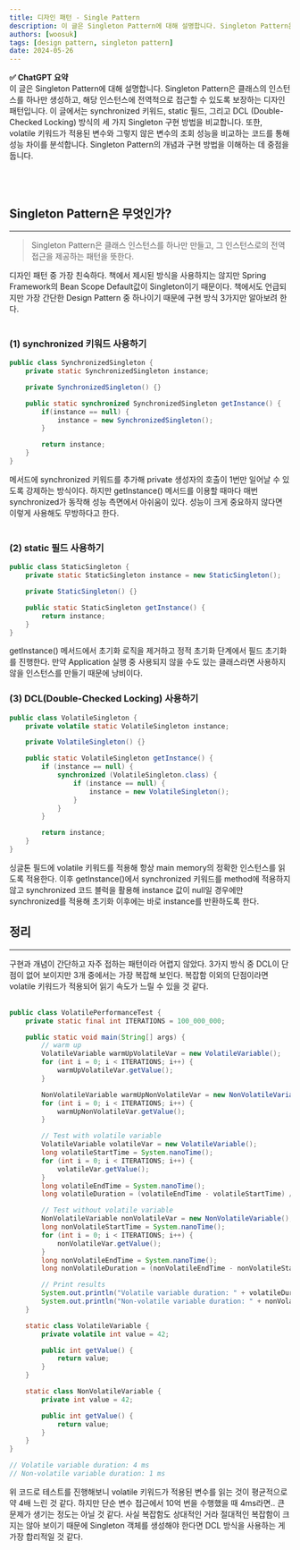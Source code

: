 ```yaml
---
title: 디자인 패턴 - Single Pattern
description: 이 글은 Singleton Pattern에 대해 설명합니다. Singleton Pattern은 클래스의 인스턴스를 하나만 생성하고, 해당 인스턴스에 전역적으로 접근할 수 있도록 보장하는 디자인 패턴입니다. 이 글에서는 synchronized 키워드, static 필드, 그리고 DCL (Double-Checked Locking) 방식의 세 가지 Singleton 구현 방법을 비교합니다. 또한, volatile 키워드가 적용된 변수와 그렇지 않은 변수의 조회 성능을 비교하는 코드를 통해 성능 차이를 분석합니다. Singleton Pattern의 개념과 구현 방법을 이해하는 데 중점을 둡니다.
authors: [woosuk]
tags: [design pattern, singleton pattern]
date: 2024-05-26
---
```

**:white_check_mark: ChatGPT 요약**   
이 글은 Singleton Pattern에 대해 설명합니다. Singleton Pattern은 클래스의 인스턴스를 하나만 생성하고, 해당 인스턴스에 전역적으로 접근할 수 있도록 보장하는 디자인 패턴입니다. 이 글에서는 synchronized 키워드, static 필드, 그리고 DCL (Double-Checked Locking) 방식의 세 가지 Singleton 구현 방법을 비교합니다. 또한, volatile 키워드가 적용된 변수와 그렇지 않은 변수의 조회 성능을 비교하는 코드를 통해 성능 차이를 분석합니다. Singleton Pattern의 개념과 구현 방법을 이해하는 데 중점을 둡니다.
<!-- truncate -->
<br></br>

## Singleton Pattern은 무엇인가?
---
> Singleton Pattern은 클래스 인스턴스를 하나만 만들고, 그 인스턴스로의 전역 접근을 제공하는 패턴을 뜻한다.

디자인 패턴 중 가장 친숙하다. 책에서 제시된 방식을 사용하지는 않지만 Spring Framework의 Bean Scope Default값이 Singleton이기 때문이다. 
책에서도 언급되지만 가장 간단한 Design Pattern 중 하나이기 때문에 구현 방식 3가지만 알아보려 한다.
<br></br>


### (1) synchronized 키워드 사용하기
```java
public class SynchronizedSingleton {
    private static SynchronizedSingleton instance;

    private SynchronizedSingleton() {}

    public static synchronized SynchronizedSingleton getInstance() {
        if(instance == null) {
            instance = new SynchronizedSingleton();
        }

        return instance;
    }
}
```
메서드에 synchronized 키워드를 추가해 private 생성자의 호출이 1번만 일어날 수 있도록 강제하는 방식이다. 
하지만 getInstance() 메서드를 이용할 때마다 매번 synchronized가 동작해 성능 측면에서 아쉬움이 있다. 
성능이 크게 중요하지 않다면 이렇게 사용해도 무방하다고 한다.
<br></br>


### (2) static 필드 사용하기
```java
public class StaticSingleton {
    private static StaticSingleton instance = new StaticSingleton();

    private StaticSingleton() {}

    public static StaticSingleton getInstance() {
        return instance;
    }
}
```
getInstance() 메서드에서 초기화 로직을 제거하고 정적 초기화 단계에서 필드 초기화를 진행한다. 
만약 Application 실행 중 사용되지 않을 수도 있는 클래스라면 사용하지 않을 인스턴스를 만들기 때문에 낭비이다.


### (3) DCL(Double-Checked Locking) 사용하기
```java
public class VolatileSingleton {
    private volatile static VolatileSingleton instance;

    private VolatileSingleton() {}

    public static VolatileSingleton getInstance() {
        if (instance == null) {
            synchronized (VolatileSingleton.class) {
                if (instance == null) {
                    instance = new VolatileSingleton();
                }
            }
        }

        return instance;
    }
}
```
싱글톤 필드에 volatile 키워드를 적용해 항상 main memory의 정확한 인스턴스를 읽도록 적용한다. 
이후 getInstance()에서 synchronized 키워드를 method에 적용하지 않고 synchronized 코드 블럭을 활용해 instance 값이 null일 경우에만 synchronized를 적용해 초기화 이후에는 바로 instance를 반환하도록 한다.


## 정리
---
구현과 개념이 간단하고 자주 접하는 패턴이라 어렵지 않았다. 3가지 방식 중 DCL이 단점이 없어 보이지만 3개 중에서는 가장 복잡해 보인다. 복잡함 이외의 단점이라면 volatile 키워드가 적용되어 읽기 속도가 느릴 수 있을 것 같다.
<br></br>

```java
public class VolatilePerformanceTest {
    private static final int ITERATIONS = 100_000_000;

    public static void main(String[] args) {
        // warm up
        VolatileVariable warmUpVolatileVar = new VolatileVariable();
        for (int i = 0; i < ITERATIONS; i++) {
            warmUpVolatileVar.getValue();
        }

        NonVolatileVariable warmUpNonVolatileVar = new NonVolatileVariable();
        for (int i = 0; i < ITERATIONS; i++) {
            warmUpNonVolatileVar.getValue();
        }

        // Test with volatile variable
        VolatileVariable volatileVar = new VolatileVariable();
        long volatileStartTime = System.nanoTime();
        for (int i = 0; i < ITERATIONS; i++) {
            volatileVar.getValue();
        }
        long volatileEndTime = System.nanoTime();
        long volatileDuration = (volatileEndTime - volatileStartTime) / 1_000_000; // Convert to milliseconds

        // Test without volatile variable
        NonVolatileVariable nonVolatileVar = new NonVolatileVariable();
        long nonVolatileStartTime = System.nanoTime();
        for (int i = 0; i < ITERATIONS; i++) {
            nonVolatileVar.getValue();
        }
        long nonVolatileEndTime = System.nanoTime();
        long nonVolatileDuration = (nonVolatileEndTime - nonVolatileStartTime) / 1_000_000; // Convert to milliseconds

        // Print results
        System.out.println("Volatile variable duration: " + volatileDuration + " ms");
        System.out.println("Non-volatile variable duration: " + nonVolatileDuration + " ms");
    }

    static class VolatileVariable {
        private volatile int value = 42;

        public int getValue() {
            return value;
        }
    }

    static class NonVolatileVariable {
        private int value = 42;

        public int getValue() {
            return value;
        }
    }
}

// Volatile variable duration: 4 ms
// Non-volatile variable duration: 1 ms
```
위 코드로 테스트를 진행해보니 volatile 키워드가 적용된 변수를 읽는 것이 평균적으로 약 4배 느린 것 같다. 하지만 단순 변수 접근에서 10억 번을 수행했을 때 4ms라면.. 큰 문제가 생기는 정도는 아닐 것 같다. 
사실 복잡함도 상대적인 거라 절대적인 복잡함이 크지는 않아 보이기 때문에 Singleton 객체를 생성해야 한다면 DCL 방식을 사용하는 게 가장 합리적일 것 같다.